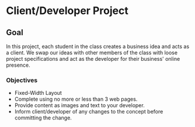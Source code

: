 # Client/Developer Project

## Goal
In this project, each student in the class creates a business idea and acts as a client. We swap our ideas with other members of the class with loose project specifications and act as the developer for their business' online presence.

### Objectives
* Fixed-Width Layout
* Complete using no more or less than 3 web pages.
* Provide content as images and text to your developer.
* Inform client/developer of any changes to the concept before committing the change.

